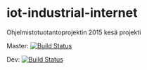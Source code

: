 # iot-industrial-internet
Ohjelmistotuotantoprojektin 2015 kesä projekti

Master:
[![Build Status](https://magnum.travis-ci.com/Ooppa/iot-industrial-internet.svg?token=UV8u6MHpWA2xq8xkw4ss&branch=master)](https://magnum.travis-ci.com/Ooppa/iot-industrial-internet)

Dev:
[![Build Status](https://magnum.travis-ci.com/Ooppa/iot-industrial-internet.svg?token=UV8u6MHpWA2xq8xkw4ss&branch=dev)](https://magnum.travis-ci.com/Ooppa/iot-industrial-internet)
